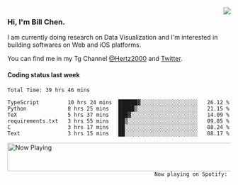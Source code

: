 <img  align="right" src="https://github-readme-stats.vercel.app/api?username=BillChen2k&show_icons=false&count_private=true&hide_title=true">

### Hi, I'm Bill Chen.

I am currently doing research on Data Visualization and I'm interested in building softwares on Web and iOS platforms.

You can find me in my Tg Channel [@Hertz2000](https://t.me/Hertz2000) and [Twitter](https://twitter.com/billchen2k).

#### Coding status last week

<!--START_SECTION:waka-->

```text
Total Time: 39 hrs 46 mins

TypeScript         10 hrs 24 mins  ██████▓░░░░░░░░░░░░░░░░░░   26.12 %
Python             8 hrs 25 mins   █████▒░░░░░░░░░░░░░░░░░░░   21.15 %
TeX                5 hrs 37 mins   ███▓░░░░░░░░░░░░░░░░░░░░░   14.09 %
requirements.txt   3 hrs 55 mins   ██▒░░░░░░░░░░░░░░░░░░░░░░   09.85 %
C                  3 hrs 17 mins   ██░░░░░░░░░░░░░░░░░░░░░░░   08.24 %
Text               3 hrs 15 mins   ██░░░░░░░░░░░░░░░░░░░░░░░   08.17 %
```

<!--END_SECTION:waka-->


<div>
<a href="https://spotify-now-playing.billchen2k.vercel.app/now-playing?open">
   <img align="right" src="https://spotify-now-playing.billchen2k.vercel.app/now-playing" width="540" height="64" alt="Now Playing">
</a>
</div>

<div>
<p align="right"><code>Now playing on Spotify: </code></p>
</div>

<!--
**BillChen2K/BillChen2K** is a ✨ _special_ ✨ repository because its `README.md` (this file) appears on your GitHub profile.

Here are some ideas to get you started:

- 🔭 I’m currently working on ...
- 🌱 I’m currently learning ...
- 👯 I’m looking to collaborate on ...
- 🤔 I’m looking for help with ...
- 💬 Ask me about ...
- 📫 How to reach me: ...
- 😄 Pronouns: ...
- ⚡ Fun fact: ...
-->
